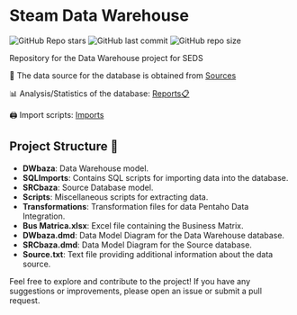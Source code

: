 # Steam Data Warehouse
![GitHub Repo stars](https://img.shields.io/github/stars/momcilovicluka/seds-projekat?style=for-the-badge&color=0000ff) 
![GitHub last commit](https://img.shields.io/github/last-commit/momcilovicluka/seds-projekat?style=for-the-badge&color=0000ff) 
![GitHub repo size](https://img.shields.io/github/repo-size/momcilovicluka/seds-projekat?style=for-the-badge&color=0000ff)

Repository for the Data Warehouse project for SEDS

📄 The data source for the database is obtained from [Sources](Sources.txt)

📊 Analysis/Statistics of the database: [Reports📋](/Reports)

🖨️ Import scripts: [Imports](/SQLImports)

## Project Structure 📐
- **DWbaza**: Data Warehouse model.
- **SQLImports**: Contains SQL scripts for importing data into the database.
- **SRCbaza**: Source Database model.
- **Scripts**: Miscellaneous scripts for extracting data.
- **Transformations**: Transformation files for data Pentaho Data Integration.
- **Bus Matrica.xlsx**: Excel file containing the Business Matrix.
- **DWbaza.dmd**: Data Model Diagram for the Data Warehouse database.
- **SRCbaza.dmd**: Data Model Diagram for the Source database.
- **Source.txt**: Text file providing additional information about the data source.

Feel free to explore and contribute to the project! If you have any suggestions or improvements, please open an issue or submit a pull request.
